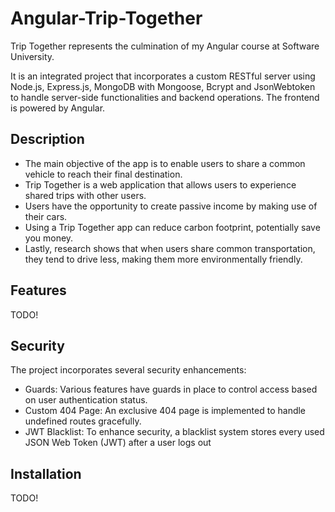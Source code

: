 # Angular-Trip-Together
Trip Together represents the culmination of my Angular course at Software University.

It is an integrated project that incorporates a custom RESTful server using Node.js, Express.js, MongoDB with Mongoose, Bcrypt and JsonWebtoken to handle server-side functionalities and backend operations.
The frontend is powered by Angular.

## Description
- The main objective of the app is to enable users to share a common vehicle to reach their final destination.
- Trip Together is a web application that allows users to experience shared trips with other users.
- Users have the opportunity to create passive income by making use of their cars.
- Using a Trip Together app can reduce carbon footprint, potentially save you money.
- Lastly, research shows that when users share common transportation, they tend to drive less, making them more environmentally friendly.



## Features
TODO!

## Security
The project incorporates several security enhancements:

- Guards: Various features have guards in place to control access based on user authentication status.
- Custom 404 Page: An exclusive 404 page is implemented to handle undefined routes gracefully.
- JWT Blacklist: To enhance security, a blacklist system stores every used JSON Web Token (JWT) after a user logs out

## Installation
TODO!